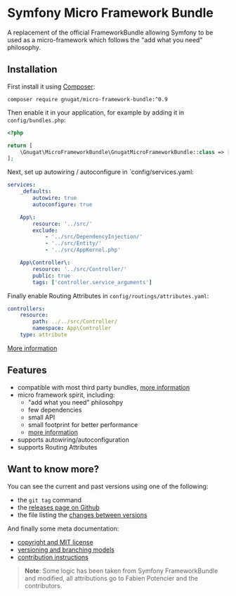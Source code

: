 # Symfony Micro Framework Bundle

A replacement of the official FrameworkBundle allowing Symfony to be used as a
micro-framework which follows the "add what you need" philosophy.

## Installation

First install it using [Composer](https://getcomposer.org/download):

```console
composer require gnugat/micro-framework-bundle:^0.9
```

Then enable it in your application, for example by adding it in `config/bundles.php`:

```php
<?php

return [
    \Gnugat\MicroFrameworkBundle\GnugatMicroFrameworkBundle::class => ['all' => true],
];
```

Next, set up autowiring / autoconfigure in `config/services.yaml:

```yaml
services:
    _defaults:
        autowire: true
        autoconfigure: true

    App\:
        resource: '../src/'
        exclude:
            - '../src/DependencyInjection/'
            - '../src/Entity/'
            - '../src/AppKernel.php'

    App\Controller\:
        resource: '../src/Controller/'
        public: true
        tags: ['controller.service_arguments']
```

Finally enable Routing Attributes in `config/routings/attributes.yaml`:

```yaml
controllers:
    resource:                  
        path: ../../src/Controller/     
        namespace: App\Controller       
    type: attribute
```

[More information](doc/01-installation.md)

## Features

* compatible with most third party bundles, [more information](doc/02-compatibility.md)
* micro framework spirit, including:
    * "add what you need" philosohpy
    * few dependencies
    * small API
    * small footprint for better performance
    * [more information](doc/11-benchmark-2024.md)
* supports autowiring/autoconfiguration
* supports Routing Attributes

## Want to know more?

You can see the current and past versions using one of the following:

* the `git tag` command
* the [releases page on Github](https://github.com/gnugat/micro-framework-bundle/releases)
* the file listing the [changes between versions](CHANGELOG.md)

And finally some meta documentation:

* [copyright and MIT license](LICENSE)
* [versioning and branching models](VERSIONING.md)
* [contribution instructions](CONTRIBUTING.md)

> **Note**: Some logic has been taken from Symfony FrameworkBundle and modified,
> all attributions go to Fabien Potencier and the contributors.

